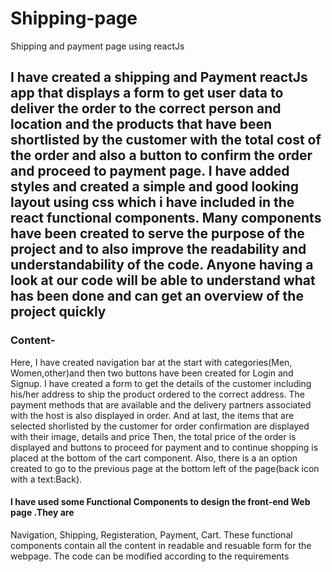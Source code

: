 # Shipping-page
Shipping and payment page using reactJs

## I have created a shipping and Payment reactJs app that displays a form to get user data to deliver the order to the correct person and location and the products that have been shortlisted by the customer with the total cost of the order and also a button to confirm the order and proceed to payment page. I have added styles and created a simple and good looking layout using css which i have included in the react functional components. Many components have been created to serve the purpose of the project and to also improve the readability and understandability of the code. Anyone having a look at our code will be able to understand what has been done and can get an overview of the project quickly
### Content- 
Here, I have created navigation bar at the start with categories(Men, Women,other)and then two buttons have been created for Login and Signup.
I have created a form to get the details of the customer including his/her address to ship the product ordered to the correct address.
The payment methods that are available and the delivery partners associated with the host is also displayed in order.
And at last, the items that are selected shorlisted by the customer for order confirmation are displayed with their image, details and price
Then, the total price of the order is displayed and buttons to proceed for payment and to continue shopping is placed at the bottom of the cart component.
Also, there is a an option created to go to the previous page at the bottom left of the page(back icon with a text:Back).

#### I have used some Functional Components to design the front-end Web page .They are
Navigation, Shipping, Registeration, Payment, Cart. These functional components contain all the content in readable and resuable form for the webpage.
The code can be modified according to the requirements
